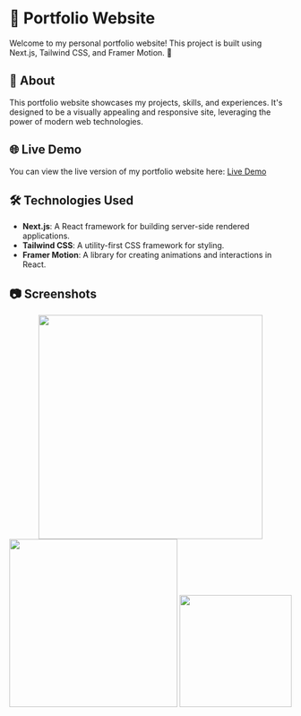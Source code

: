 # 👋 Portfolio Website

Welcome to my personal portfolio website! This project is built using Next.js, Tailwind CSS, and Framer Motion. 🚀

## 📖 About

This portfolio website showcases my projects, skills, and experiences. It's designed to be a visually appealing and responsive site, leveraging the power of modern web technologies.

## 🌐 Live Demo

You can view the live version of my portfolio website here: [Live Demo](https://kan15hka-portfolio.netlify.app/)

## 🛠️ Technologies Used

- **Next.js**: A React framework for building server-side rendered applications.
- **Tailwind CSS**: A utility-first CSS framework for styling.
- **Framer Motion**: A library for creating animations and interactions in React.

## 📷 Screenshots
<div align="center"> 

  <img src="[https://github.com/user-attachments/assets/01c88e07-db67-4a56-aeef-aa122ad2e10a](https://github.com/user-attachments/assets/c3b12bc2-af57-4270-ae63-a83adee53920)" width="400px" />
  <img src="[https://github.com/user-attachments/assets/5b062c73-497f-47c6-9e1e-a9e0055e6f0e](https://github.com/user-attachments/assets/47a25e4f-ea26-4daf-a3c4-1d51e4916214)" width="300px" />
  <img src="[https://github.com/user-attachments/assets/3e2cab4d-6348-4d5e-8d95-c6236110f4a4](https://github.com/user-attachments/assets/c3b12bc2-af57-4270-ae63-a83adee53920)" width="200px" />
  
</div>
